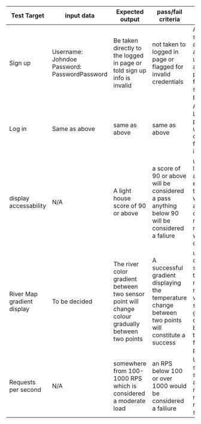 | Test Target | input data | Expected output | pass/fail criteria | Testing method |
| ----------- | --------------- | ----------- | ----------- | ----------- |
| Sign up | Username: Johndoe Password: PasswordPassword | Be taken directly to the logged in page or told sign up info is invalid | not taken to logged in page or flagged for invalid credentials | Attempt to sign up with a dummy accout username and password from the sign up page.
| Log in | Same as above | same as above | same as above | Atteempt to Log in with previously used sign up credentials from the log in page.
| display accessability | N/A | A light house score of 90 or above | a score of 90 or above will be considered a pass anything below 90 will be considered a faliure | using the lighthouse accessability extension to test the webpage accessability of both mobile and regular webpage displays. 
River Map gradient display | To be decided | The river color gradient between two sensor point will change colour gradually between two points | A successful gradient displaying the temperature change between two points will constitute a success | using test data streamed to two sensor nodes on the river map, we should see the gradient display between the two of them function properly.
Requests per second | N/A | somewhere from 100-1000 RPS which is considered a moderate load | an RPS below 100 or over 1000 would be considered a failiure | Using a software such as apache j meter to measure the requests per second.